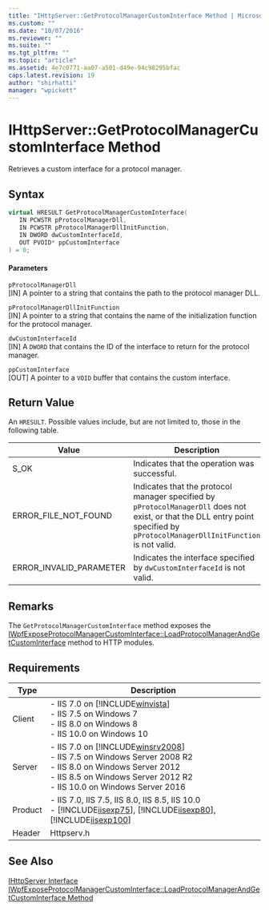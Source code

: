 ```yaml
---
title: "IHttpServer::GetProtocolManagerCustomInterface Method | Microsoft Docs"
ms.custom: ""
ms.date: "10/07/2016"
ms.reviewer: ""
ms.suite: ""
ms.tgt_pltfrm: ""
ms.topic: "article"
ms.assetid: 4e7c0771-aa07-a501-d49e-94c98295bfac
caps.latest.revision: 19
author: "shirhatti"
manager: "wpickett"
---
```

# IHttpServer::GetProtocolManagerCustomInterface Method
Retrieves a custom interface for a protocol manager.  
  
## Syntax  
  
```cpp  
virtual HRESULT GetProtocolManagerCustomInterface(  
   IN PCWSTR pProtocolManagerDll,  
   IN PCWSTR pProtocolManagerDllInitFunction,  
   IN DWORD dwCustomInterfaceId,  
   OUT PVOID* ppCustomInterface  
) = 0;  
```  
  
#### Parameters  
 `pProtocolManagerDll`  
 [IN] A pointer to a string that contains the path to the protocol manager DLL.  
  
 `pProtocolManagerDllInitFunction`  
 [IN] A pointer to a string that contains the name of the initialization function for the protocol manager.  
  
 `dwCustomInterfaceId`  
 [IN] A `DWORD` that contains the ID of the interface to return for the protocol manager.  
  
 `ppCustomInterface`  
 [OUT] A pointer to a `VOID` buffer that contains the custom interface.  
  
## Return Value  
 An `HRESULT`. Possible values include, but are not limited to, those in the following table.  
  
|Value|Description|  
|-----------|-----------------|  
|S_OK|Indicates that the operation was successful.|  
|ERROR_FILE_NOT_FOUND|Indicates that the protocol manager specified by `pProtocolManagerDll` does not exist, or that the DLL entry point specified by `pProtocolManagerDllInitFunction` is not valid.|  
|ERROR_INVALID_PARAMETER|Indicates the interface specified by `dwCustomInterfaceId` is not valid.|  
  
## Remarks  
 The `GetProtocolManagerCustomInterface` method exposes the [IWpfExposeProtocolManagerCustomInterface::LoadProtocolManagerAndGetCustomInterface](../../web-development-reference\webdev-native-api-reference/load-protocol-manager-and-get-custom-interface.md) method to HTTP modules.  
  
## Requirements  
  
|Type|Description|  
|----------|-----------------|  
|Client|-   IIS 7.0 on [!INCLUDE[winvista](../../wmi-provider/includes/winvista-md.md)]<br />-   IIS 7.5 on Windows 7<br />-   IIS 8.0 on Windows 8<br />-   IIS 10.0 on Windows 10|  
|Server|-   IIS 7.0 on [!INCLUDE[winsrv2008](../../wmi-provider/includes/winsrv2008-md.md)]<br />-   IIS 7.5 on Windows Server 2008 R2<br />-   IIS 8.0 on Windows Server 2012<br />-   IIS 8.5 on Windows Server 2012 R2<br />-   IIS 10.0 on Windows Server 2016|  
|Product|-   IIS 7.0, IIS 7.5, IIS 8.0, IIS 8.5, IIS 10.0<br />-   [!INCLUDE[iisexp75](../../web-development-reference/native-code-api-reference/includes/iisexp75-md.md)], [!INCLUDE[iisexp80](../../web-development-reference/native-code-api-reference/includes/iisexp80-md.md)], [!INCLUDE[iisexp100](../../web-development-reference/native-code-api-reference/includes/iisexp100-md.md)]|  
|Header|Httpserv.h|  
  
## See Also  
 [IHttpServer Interface](../../web-development-reference\webdev-native-api-reference/ihttpserver-interface.md)   
 [IWpfExposeProtocolManagerCustomInterface::LoadProtocolManagerAndGetCustomInterface Method](../../web-development-reference\webdev-native-api-reference/load-protocol-manager-and-get-custom-interface.md)